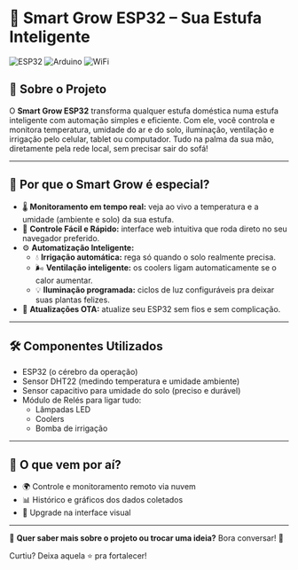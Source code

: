 # 🌱 Smart Grow ESP32 – Sua Estufa Inteligente

![ESP32](https://img.shields.io/badge/ESP32-000000?style=for-the-badge&logo=espressif&logoColor=white)
![Arduino](https://img.shields.io/badge/Arduino-00979D?style=for-the-badge&logo=Arduino&logoColor=white)
![WiFi](https://img.shields.io/badge/WiFi-1ABCFE?style=for-the-badge&logo=wifi&logoColor=white)

## 📌 Sobre o Projeto

O **Smart Grow ESP32** transforma qualquer estufa doméstica numa estufa inteligente com automação simples e eficiente. Com ele, você controla e monitora temperatura, umidade do ar e do solo, iluminação, ventilação e irrigação pelo celular, tablet ou computador. Tudo na palma da sua mão, diretamente pela rede local, sem precisar sair do sofá!

---

## 🚀 Por que o Smart Grow é especial?

- 🌡️ **Monitoramento em tempo real:** veja ao vivo a temperatura e a umidade (ambiente e solo) da sua estufa.
- 📱 **Controle Fácil e Rápido:** interface web intuitiva que roda direto no seu navegador preferido.
- ⚙️ **Automatização Inteligente:**
  - 💧 **Irrigação automática:** rega só quando o solo realmente precisa.
  - 🌬️ **Ventilação inteligente:** os coolers ligam automaticamente se o calor aumentar.
  - 💡 **Iluminação programada:** ciclos de luz configuráveis pra deixar suas plantas felizes.
- 📡 **Atualizações OTA:** atualize seu ESP32 sem fios e sem complicação.

---

## 🛠️ Componentes Utilizados

- ESP32 (o cérebro da operação)
- Sensor DHT22 (medindo temperatura e umidade ambiente)
- Sensor capacitivo para umidade do solo (preciso e durável)
- Módulo de Relés para ligar tudo:
  - Lâmpadas LED
  - Coolers
  - Bomba de irrigação

---

## 🚧 O que vem por aí?
- 🌍 Controle e monitoramento remoto via nuvem
- 📊 Histórico e gráficos dos dados coletados
- 🎨 Upgrade na interface visual

---

📢 **Quer saber mais sobre o projeto ou trocar uma ideia?** Bora conversar! 🚀

Curtiu? Deixa aquela ⭐️ pra fortalecer!

